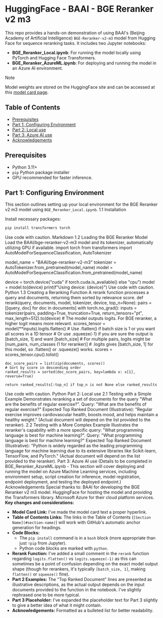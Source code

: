 # HuggingFace - BAAI - BGE Reranker v2 m3

This repo provides a hands-on demonstration of using BAAl's (Beijing Academy of Artificial Intelligence) `BGE-Reranker-v2-m3` model from Hugging Face for sequence reranking tasks. It includes two Jupyter notebooks:
- **BGE_Reranker_Local.ipynb**: For running the model locally using PyTorch and Hugging Face Transformers.
- **BGE_Reranker_AzureML.ipynb**: For deploying and running the model in an Azure AI environment.

> [!NOTE]
> Model weights are stored on the HuggingFace site and can be accessed at this [model card page](https://huggingface.co/BAAI/bge-reranker-v2-m3).

## Table of Contents

*   [Prerequisites](#prerequisites)
*   [Part 1: Configuring Environment](#part-1-configuring-environment)
*   [Part 2: Local use](#part-2-local-use)
*   [Part 3: Azure AI use](#part-3-azure-ai-use)
*   [Acknowledgements](#acknowledgements)

## Prerequisites
- Python 3.11+
- `pip` Python package installer
- GPU recommended for faster inference.

## Part 1: Configuring Environment
This section outlines setting up your local environment for the BGE Reranker v2 m3 model using `BGE_Reranker_Local.ipynb`.
1.1 Installation

Install necessary packages:

```bash
pip install transformers torch
```
Use code with caution.
Markdown
1.2 Loading the BGE Reranker Model
Load the BAAI/bge-reranker-v2-m3 model and its tokenizer, automatically utilizing GPU if available.
import torch
from transformers import AutoModelForSequenceClassification, AutoTokenizer

model_name = "BAAI/bge-reranker-v2-m3"
tokenizer = AutoTokenizer.from_pretrained(model_name)
model = AutoModelForSequenceClassification.from_pretrained(model_name)

device = torch.device("cuda" if torch.cuda.is_available() else "cpu")
model = model.to(device)
print(f"Using device: {device}")
Use code with caution.
Python
1.3 Creating a Reranking Function
A rerank function processes a query and documents, returning them sorted by relevance score.
def rerank(query, documents, model, tokenizer, device, top_n=None):
    pairs = [[query, doc] for doc in documents]
    with torch.no_grad():
        inputs = tokenizer(pairs, padding=True, truncation=True, return_tensors="pt", max_length=512).to(device)
        # The model outputs logits. For BGE reranker, a higher logit means more relevant.
        scores_tensor = model(**inputs).logits.flatten() # Use .flatten() if batch size is 1 or you want all scores in a 1D tensor
        # Or use .squeeze(-1) if you are sure the output is [batch_size, 1] and want [batch_size]
        # For multiple pairs, logits might be [num_pairs, num_classes (1 for reranker)]
        # .logits gives [batch_size, 1] for this model, so .flatten() or .squeeze() works.
        scores = scores_tensor.cpu().tolist()

    doc_score_pairs = list(zip(documents, scores))
    # Sort by score in descending order
    ranked_results = sorted(doc_score_pairs, key=lambda x: x[1], reverse=True)
    
    return ranked_results[:top_n] if top_n is not None else ranked_results
Use code with caution.
Python
Part 2: Local use
2.1 Testing with a Simple Example
Demonstrates reranking a set of documents for the query "What are the benefits of regular exercise?".
Query: "What are the benefits of regular exercise?"
Expected Top Ranked Document (Illustrative): "Regular exercise improves cardiovascular health, boosts mood, and helps maintain a healthy weight." (Actual document will depend on the list provided to the reranker).
2.2 Testing with a More Complex Example
Illustrates the reranker's capability with a more specific query: "What programming language is best for machine learning?".
Query: "What programming language is best for machine learning?"
Expected Top Ranked Document (Illustrative): "Python is widely regarded as the leading programming language for machine learning due to its extensive libraries like Scikit-learn, TensorFlow, and PyTorch." (Actual document will depend on the list provided to the reranker).
Part 3: Azure AI use
(Details to be completed in BGE_Reranker_AzureML.ipynb - This section will cover deploying and running the model on Azure Machine Learning services, including environment setup, script creation for inference, model registration, endpoint deployment, and testing the deployed endpoint.)
Acknowledgements
Special thanks to:
BAAI for developing the BGE Reranker v2 m3 model.
HuggingFace for hosting the model and providing the Transformers library.
Microsoft Azure for their cloud platform services.
**Key changes and considerations:**

*   **Model Card Link:** I've made the model card text a proper hyperlink.
*   **Table of Contents Links:** The links in the Table of Contents (`[Section Name](#section-name)`) will work with GitHub's automatic anchor generation for headings.
*   **Code Blocks:**
    *   The `pip install` command is in a `bash` block (more appropriate than just `!pip` from Jupyter).
    *   Python code blocks are marked with `python`.
*   **Rerank Function:** I've added a small comment in the `rerank` function regarding `logits.flatten()` vs `logits.squeeze(-1)` as this can sometimes be a point of confusion depending on the exact model output shape (though for rerankers, it's typically `[batch_size, 1]`, making `flatten()` or `squeeze()` fine).
*   **Part 2 Examples:** The "Top Ranked Document" lines are presented as illustrative descriptions, as the actual output depends on the input documents provided to the function in the notebook. I've slightly rephrased one to be more typical.
*   **Part 3 Placeholder:** I've expanded the placeholder text for Part 3 slightly to give a better idea of what it might contain.
*   **Acknowledgements:** Formatted as a bulleted list for better readability.
